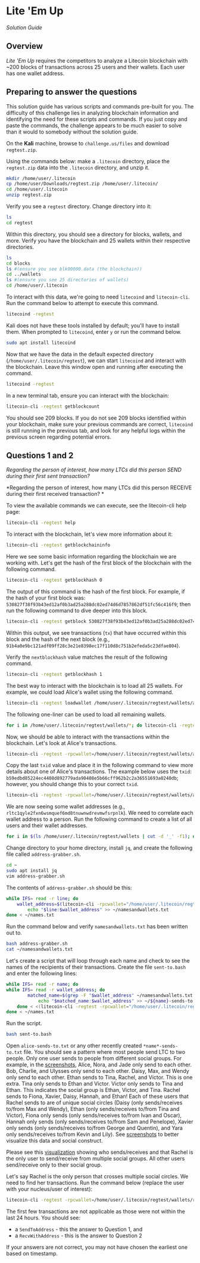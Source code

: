# Lite 'Em Up

*Solution Guide*

## Overview

*Lite 'Em Up* requires the competitors to analyze a Litecoin blockchain with ~200 blocks of  transactions across 25 users and their wallets. Each user has one wallet address.

## Preparing to answer the questions

This solution guide has various scripts and commands pre-built for you. The difficulty of this challenge lies in analyzing blockchain information and identifying the need for these scripts and commands. If you just copy and paste the commands, the challenge appears to be much easier to solve than it would to somebody without the solution guide.

On the **Kali** machine, browse to `challenge.us/files` and download `regtest.zip`.

Using the commands below: make a `.litecoin` directory, place the `regtest.zip` data into the `.litecoin` directory, and unzip it. 

```bash
mkdir /home/user/.litecoin
cp /home/user/Downloads/regtest.zip /home/user/.litecoin/
cd /home/user/.litecoin
unzip regtest.zip
```

Verify you see a `regtest` directory. Change directory into it:

```bash
ls
cd regtest
```

Within this directory, you should see a directory for blocks, wallets, and more. Verify you have the blockchain and 25 wallets within their respective directories. 

```bash
ls
cd blocks
ls #(ensure you see blk00000.data (the blockchain))
cd ../wallets
ls #(ensure you see 25 directories of wallets)
cd /home/user/.litecoin
```

To interact with this data, we're going to need `litecoind` and `litecoin-cli`. Run the command below to attempt to execute this command.

```bash
litecoind -regtest
```

Kali does not have these tools installed by default; you'll have to install them. When prompted to `litecoind`, enter `y` or run the command below.

```bash
sudo apt install litecoind
```

Now that we have the data in the default expected directory (`/home/user/.litecoin/regtest`), we can start `litecoind` and interact with the blockchain. Leave this window open and running after executing the command.

```bash
litecoind -regtest
```

In a new terminal tab, ensure you can interact with the blockchain:

```bash
litecoin-cli -regtest getblockcount
```

You should see 209 blocks. If you do not see 209 blocks identified within your blockchain, make sure your previous commands are correct, `litecoind` is still running in the previous tab, and look for any helpful logs within the previous screen regarding potential errors.

## Questions 1 and 2

*Regarding the person of interest, how many LTCs did this person SEND during their first sent transaction?*

*Regarding the person of interest, how many LTCs did this person RECEIVE during their first received transaction? *

To view the available commands we can execute, see the litecoin-cli help page: 

```bash
litecoin-cli -regtest help
```

To interact with the blockchain, let's view more information about it:

```bash
litecoin-cli -regtest getblockchaininfo
```

Here we see some basic information regarding the blockchain we are working with. Let's get the hash of the first block of the blockchain with the following command.

```bash
litecoin-cli -regtest getblockhash 0
```

The output of this command is the hash of the first block. For example, if the hash of your first block was: `530827f38f93b43ed12af0b3ad25a288dc02ed74d6d7857862df51fc56c416f9`; then run the following command to dive deeper into this block.

```bash
litecoin-cli -regtest getblock 530827f38f93b43ed12af0b3ad25a288dc02ed74d6d7857862df51fc56c416f9
```

Within this output, we see transactions (`tx`) that have occurred within this block and the hash of the next block (e.g., `91b4a0e9bc121adf09ff28c3e21e8398ec17f110d8c751b2efeda5c23dfae804`).

Verify the `nextblockhash` value matches the result of the following command.

```bash
litecoin-cli -regtest getblockhash 1
```

The best way to interact with the blockchain is to load all 25 wallets. For example, we could load Alice's wallet using the following command.

```bash
litecoin-cli -regtest loadwallet /home/user/.litecoin/regtest/wallets/alice_wallet
```

The following one-liner can be used to load all remaining wallets.

```bash
for i in /home/user/.litecoin/regtest/wallets/*; do litecoin-cli -regtest loadwallet $i; done
```

Now, we should be able to interact with the transactions within the blockchain. Let's look at Alice's transactions.

```bash
litecoin-cli -regtest -rpcwallet=/home/user/.litecoin/regtest/wallets/alice_wallet listtransactions
```

Copy the last `txid` value and place it in the following command to view more details about one of Alice's transactions. The example below uses the `txid`: `b59edbd85224ec4408d892779ada90408e5b66cff962b2c2a36551693a0240db`; however, you should change this to your correct `txid`.

```bash
litecoin-cli -regtest -rpcwallet=/home/user/.litecoin/regtest/wallets/alice_wallet gettransaction b59edbd85224ec4408d892779ada90408e5b66cff962b2c2a36551693a0240db
```

We are now seeing some wallet addresses (e.g., `rltc1qyle2fxn6wsmquef6md8tnuwnwdrevmwfsrpnlk`). We need to correlate each wallet address to a person. Run the following command to create a list of all users and their wallet addresses.

```bash
for i in $(ls /home/user/.litecoin/regtest/wallets | cut -d '_' -f1); do echo $i; done > ~/names.txt
```

Change directory to your home directory, install `jq`, and create the following file called `address-grabber.sh`.

```bash
cd ~
sudo apt install jq
vim address-grabber.sh
```

The contents of `address-grabber.sh` should be this:

```bash
while IFS= read -r line; do
    wallet_address=$(litecoin-cli -rpcwallet="/home/user/.litecoin/regtest/wallets/${line}_wallet" listtransactions | jq -r '.[] | select(.category == "receive") | .address' | uniq)
        echo "$line:$wallet_address" >> ~/namesandwallets.txt
done < ~/names.txt
```

Run the command below and verify `namesandwallets.txt` has been written out to.

```bash
bash address-grabber.sh
cat ~/namesandwallets.txt
```

Let's create a script that will loop through each name and check to see the names of the recipients of their transactions. Create the file `sent-to.bash` and enter the following lines:

```bash
while IFS= read -r name; do
while IFS= read -r wallet_address; do
	    matched_name=$(grep -F "$wallet_address" ~/namesandwallets.txt | cut -d ':' -f 1)
	        echo "$matched_name:$wallet_address" >> ~/${name}-sends-to.txt
	done < <(litecoin-cli -regtest -rpcwallet="/home/user/.litecoin/regtest/wallets/${name}_wallet" listtransactions | jq -r '.[] | select(.category == "send") | .address' | sort | uniq)
done < ~/names.txt
```

Run the script.

```bash
bash sent-to.bash
```

Open `alice-sends-to.txt` or any other recently created `*name*-sends-to.txt` file. You should see a pattern where most people send LTC to two people. Only one user sends to people from different social groups. For example, in the [screenshots](./img/), Alice, Nora, and Jade only send to each other. Bob, Charlie, and Ulysses only send to each other. Daisy, Max, and Wendy only send to each other. Ethan sends to Tina, Rachel, and Victor. This is one extra. Tina only sends to Ethan and Victor. Victor only sends to Tina and Ethan. This indicates the social group is Ethan, Victor, and Tina. Rachel sends to Fiona, Xavier, Daisy, Hannah, and Ethan! Each of these users that Rachel sends to are of unique social circles (Daisy (only sends/receives to/from Max and Wendy), Ethan (only sends/receives to/from Tina and Victor), Fiona only sends (only sends/receives to/from Ivan and Oscar), Hannah only sends (only sends/receives to/from Sam and Penelope), Xavier only sends (only sends/receives to/from George and Quentin), and Yara only sends/receives to/from Kevin and Lily). See [screenshots](./img/) to better visualize this data and social construct.

Please see this [visualization](./img/social-group-visualization.png) showing who sends/receives and that Rachel is the only user to send/receive from multiple social groups. All other users send/receive only to their social group.

Let's say Rachel is the only person that crosses multiple social circles. We need to find her transactions. Run the command below (replace the user with your nucleus/user of interest):

```bash
litecoin-cli -regtest -rpcwallet=/home/user/.litecoin/regtest/wallets/rachel_wallet listwallettransactions | jq 'sort_by(.timereceived)' | less
```

The first few transactions are not applicable as those were not within the last 24 hours. You should see:

- a `SendToAddress` - this the answer to Question 1, and 
- a `RecvWithAddress` - this is the answer to Question 2

If your answers are not correct, you may not have chosen the earliest one based on timestamp.
